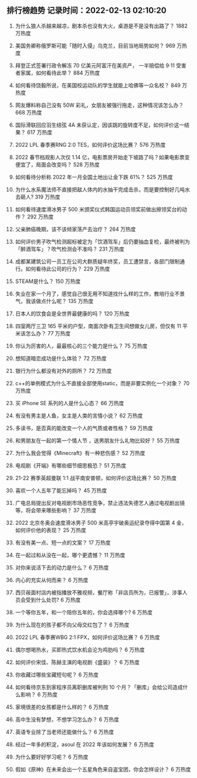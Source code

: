
## 排行榜趋势 记录时间：2022-02-13 02:10:20
  
  1. 为什么狼人杀越来越凉，剧本杀也没有大火，桌游是不是没有出路了？ 1882 万热度
    
  2. 美国务卿称俄罗斯可能「随时入侵」乌克兰，目前当地局势如何？ 969 万热度
    
  3. 拜登正式签署行政令解冻 70 亿美元阿富汗在美资产， 一半赔偿给 9·11 受害者家属，如何看待此举？ 884 万热度
    
  4. 如何看待饶毅所说，在美国校运动队的学生就能上哈佛等一众名校？ 849 万热度
    
  5. 网友爆料称自己没有 50W 彩礼，女朋友被强行拖走，这种情况该怎么办？ 668 万热度
    
  6. 国际滑联回应羽生结弦 4A 未获认定，因该跳的旋转度不足，如何评价这一结果？ 617 万热度
    
  7. 2022 LPL 春季赛RNG 2:0 TES，如何评价这场比赛？ 576 万热度
    
  8. 2022 春节档观影人次仅 1.14 亿，电影票房开始走下坡路了吗？如果电影票变便宜了，局面会改变吗？ 528 万热度
    
  9. 如何看待分析称 2022 年一月全国土地出让金下跌 61%？ 525 万热度
    
  10. 为什么水系魔法师不直接把敌人体内的水抽干完成击杀，而是要控制好几吨水去砸人? 319 万热度
    
  11. 如何看待速度滑冰男子 500 米颁奖仪式韩国运动员领奖前做出擦领奖台的动作？ 292 万热度
    
  12. 父亲肺癌晚期，该不该倾家荡产去治疗？ 264 万热度
    
  13. 如何评价男子吹气检测超标被定为「饮酒驾车」后仍要抽血复检，最终被判为「醉酒驾车」？吹气检测会不准吗？ 231 万热度
    
  14. 成都某建筑公司一员工在公司大群质疑年终奖，员工遭禁言，各部门限制通行。如何看待此公司的行为？ 229 万热度
    
  15. STEAM是什么？ 150 万热度
    
  16. 失业在家一个月了，感觉自己很无用不知道找什么样的工作，教培行业不景气，我该做点什么呢？ 135 万热度
    
  17. 日本人的饮食会是全世界最健康的吗？ 120 万热度
    
  18. 四室两厅三卫 165 平米的户型，南面次卧有卫生间想做女儿房，但仅有 11 平米该怎么办？ 77 万热度
    
  19. 你认为厉害的人，最最核心的三个能力是什么？ 75 万热度
    
  20. 想知道暗恋成功是什么体验？ 72 万热度
    
  21. 银行为什么都没有对外的厕所？ 72 万热度
    
  22. c++的单例模式为什么不直接全部使用static，而是非要实例化一个对象？ 70 万热度
    
  23. 买 iPhone SE 系列的人是什么心态？ 66 万热度
    
  24. 有没有男主是人鱼，女主是人类的言情小说？ 62 万热度
    
  25. 多读书，是否真的能改变一个人的气质或者性格？ 59 万热度
    
  26. 和男朋友在一起的第一个情人节 ，送男朋友什么礼物比较好？ 55 万热度
    
  27. 为什么我会觉得《Minecraft》有一种悲伤感？ 52 万热度
    
  28. 电视剧《开端》有哪些细节细思极恐？ 51 万热度
    
  29. 21-22 赛季英超曼联 1:1 战平南安普顿，如何评价这场比赛？ 50 万热度
    
  30. 喜欢一个人五年了能忘掉吗？ 45 万热度
    
  31. 广电总局提出反对电视剧市场恶性竞争，禁止违法失德艺人通过电视剧出镜等，将会带来哪些影响？ 37 万热度
    
  32. 2022 北京冬奥会速度滑冰男子 500 米高亭宇破奥运纪录夺得中国第 4 金，如何评价他的表现？ 25 万热度
    
  33. 有没有美一点、短一点的文案？ 17 万热度
    
  34. 在一起过和从没在一起，哪个更遗憾？ 11 万热度
    
  35. 对你来说活下去的动力是什么？ 6 万热度
    
  36. 内心的充实从何而来？ 6 万热度
    
  37. 西贝莜面村店内被指播放不雅视频，餐厅称「非店员所为，已报警」，涉事人员会受到什么处罚? 6 万热度
    
  38. 一个等你五年，和一个陪你五年的，你会选择哪个? 6 万热度
    
  39. 为什么现在的孩子都不向父母交红包了？ 6 万热度
    
  40. 2022 LPL 春季赛WBG 2:1 FPX，如何评价这场比赛？ 6 万热度
    
  41. 偶尔想喝热水，买即热式饮水机会沦为鸡肋吗？ 6 万热度
    
  42. 如何评价宋佳、陈赫主演的电视剧《盛装》？ 6 万热度
    
  43. 你收藏过哪些宝藏短句呢？ 6 万热度
    
  44. 如何看待京东到家程序员离职删库被判刑 10 个月？「删库」会给公司造成什么影响？ 6 万热度
    
  45. 家境很差的女孩都是什么样的？ 6 万热度
    
  46. 高中生没有梦想，不想学习怎么办？ 6 万热度
    
  47. 英语专业除了当老师还能做什么？ 6 万热度
    
  48. 经过一年多的积淀，asoul 在 2022 年该如何发展？ 6 万热度
    
  49. 为什么要好好学习呢？ 6 万热度
    
  50. 假如《原神》在未来会出一个五星角色来自盗宝团，你会怎样设计？ 6 万热度
    